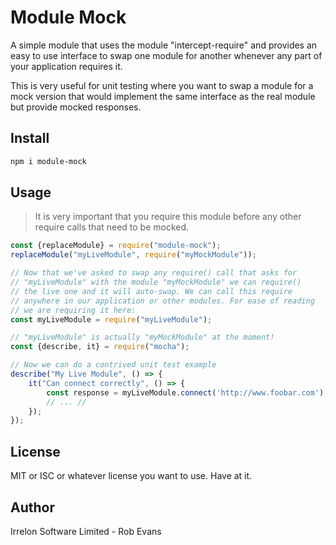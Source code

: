 # Module Mock
A simple module that uses the module "intercept-require" and provides
an easy to use interface to swap one module for another whenever any
part of your application requires it.

This is very useful for unit testing where you want to swap a module for a mock version that would
implement the same interface as the real module but provide mocked
responses.

## Install
```bash
npm i module-mock
```

## Usage
> It is very important that you require this module before any other
require calls that need to be mocked.

```js
const {replaceModule} = require("module-mock");
replaceModule("myLiveModule", require("myMockModule"));

// Now that we've asked to swap any require() call that asks for
// "myLiveModule" with the module "myMockModule" we can require()
// the live one and it will auto-swap. We can call this require
// anywhere in our application or other modules. For ease of reading
// we are requiring it here:
const myLiveModule = require("myLiveModule");

// "myLiveModule" is actually "myMockModule" at the moment!
const {describe, it} = require("mocha");

// Now we can do a contrived unit test example
describe("My Live Module", () => {
	it("Can connect correctly", () => {
		const response = myLiveModule.connect('http://www.foobar.com');
		// ... //
	});
});
``` 

## License
MIT or ISC or whatever license you want to use. Have at it.

## Author
Irrelon Software Limited - Rob Evans